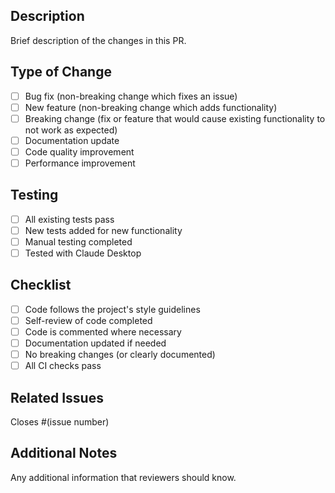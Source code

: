 ## Description
Brief description of the changes in this PR.

## Type of Change
- [ ] Bug fix (non-breaking change which fixes an issue)
- [ ] New feature (non-breaking change which adds functionality)
- [ ] Breaking change (fix or feature that would cause existing functionality to not work as expected)
- [ ] Documentation update
- [ ] Code quality improvement
- [ ] Performance improvement

## Testing
- [ ] All existing tests pass
- [ ] New tests added for new functionality
- [ ] Manual testing completed
- [ ] Tested with Claude Desktop

## Checklist
- [ ] Code follows the project's style guidelines
- [ ] Self-review of code completed
- [ ] Code is commented where necessary
- [ ] Documentation updated if needed
- [ ] No breaking changes (or clearly documented)
- [ ] All CI checks pass

## Related Issues
Closes #(issue number)

## Additional Notes
Any additional information that reviewers should know.